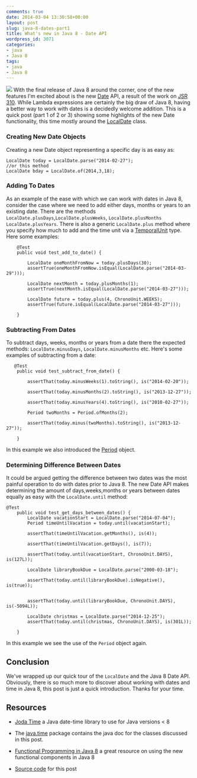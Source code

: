 ```yaml
---
comments: true
date: 2014-03-04 13:30:58+00:00
layout: post
slug: java-8-dates-part1
title: What's new in Java 8 - Date API
wordpress_id: 3071
categories:
- java
- Java 8
tags:
- java
- Java 8
---
```


<img class="left" src="{{ site.media_url }}/images/javaEight.jpeg" /> With the final release of Java 8 around the corner, one of the new features I'm excited about is the new [Date](http://docs.oracle.com/javase/8/docs/api/java/time/package-summary.html) API, a result of the work on [JSR 310](https://jcp.org/en/jsr/detail?id=310).  While Lambda expressions are certainly the big draw of Java 8, having a better way to work with dates is a decidedly welcome addition.  This is a quick post (part 1 of 2 or 3) showing some highlights of the new Date functionality, this time mostly around the [LocalDate](http://docs.oracle.com/javase/8/docs/api/java/time/LocalDate.html) class. 

<!--more-->
### Creating New Date Objects


Creating a new Date object representing a specific day is as easy as:

    
    
    LocalDate today = LocalDate.parse("2014-02-27");
    //or this method
    LocalDate bday = LocalDate.of(2014,3,18);
    




### Adding To Dates


As an example of the ease with which we can work with dates in Java 8, consider the case where we need to add either days, months or years to an existing date. There are the methods `LocalDate.plusDays`,`LocalDate.plusWeeks`, `LocalDate.plusMonths`  `LocalDate.plusYears`.  There is also a generic `LocalDate.plus` method where you specify how much to add and the time unit via a [TemporalUnit](http://docs.oracle.com/javase/8/docs/api/java/time/temporal/TemporalUnit.html) type.  Here some examples:

    
    
        @Test
        public void test_add_to_date() {
    
            LocalDate oneMonthFromNow = today.plusDays(30);
            assertTrue(oneMonthFromNow.isEqual(LocalDate.parse("2014-03-29")));
    
            LocalDate nextMonth = today.plusMonths(1);
            assertTrue(nextMonth.isEqual(LocalDate.parse("2014-03-27")));
    
            LocalDate future = today.plus(4, ChronoUnit.WEEKS);
            assertTrue(future.isEqual(LocalDate.parse("2014-03-27")));
    
        }
    




### Subtracting From Dates


To subtract days, weeks, months or years from a date there the expected methods: `LocalDate.minusDays`, `LocalDate.minusMonths` etc. Here's some examples of subtracting from a date:

    
    
       @Test
        public void test_subtract_from_date() {
    
            assertThat(today.minusWeeks(1).toString(), is("2014-02-20"));
    
            assertThat(today.minusMonths(2).toString(), is("2013-12-27"));
    
            assertThat(today.minusYears(4).toString(), is("2010-02-27"));
    
            Period twoMonths = Period.ofMonths(2);
    
            assertThat(today.minus(twoMonths).toString(), is("2013-12-27"));
    
        }
    


In this example we also introduced the [Period](http://docs.oracle.com/javase/8/docs/api/java/time/Period.html) object.


### Determining Difference Between Dates


It could be argued getting the difference between two dates was the most painful operation to do with dates prior to Java 8. The new Date API makes determining the amount of days,weeks,months or years between dates equally as easy with the `LocalDate.until` method:

    
    
    @Test
        public void test_get_days_between_dates() {
            LocalDate vacationStart = LocalDate.parse("2014-07-04");
            Period timeUntilVacation = today.until(vacationStart);
    
            assertThat(timeUntilVacation.getMonths(), is(4));
    
            assertThat(timeUntilVacation.getDays(), is(7));
    
            assertThat(today.until(vacationStart, ChronoUnit.DAYS), is(127L));
    
            LocalDate libraryBookDue = LocalDate.parse("2000-03-18");
    
            assertThat(today.until(libraryBookDue).isNegative(), is(true));
    
    
            assertThat(today.until(libraryBookDue, ChronoUnit.DAYS), is(-5094L));
    
            LocalDate christmas = LocalDate.parse("2014-12-25");
            assertThat(today.until(christmas, ChronoUnit.DAYS), is(301L));
    
        }
    


In this example we see the use of the `Period` object again.


## Conclusion


We've wrapped up our quick tour of the `LocalDate` and the Java 8 Date API.  Obviously, there is so much more to discover about working with dates and time in Java 8, this post is just a quick introduction.  Thanks for your time.



## Resources






  * [Joda Time](http://www.joda.org/joda-time/) a Java date-time library to use for Java versions < 8


  * The [java.time](http://docs.oracle.com/javase/8/docs/api/java/time/package-summary.html) package contains the java doc for the classes discussed in this post.


  * [Functional Programming in Java 8](http://pragprog.com/book/vsjava8/functional-programming-in-java) a great resource on using the new functional components in Java 8


  * [Source code](https://github.com/bbejeck/Java-8/blob/master/test/bbejeck/dates/LocalDateTest.java) for this post



